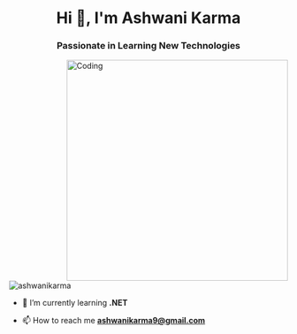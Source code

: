 <h1 align="center">Hi 👋, I'm Ashwani Karma</h1>
<h3 align="center">Passionate in Learning New Technologies</h3>
<img align="right" alt="Coding" width="400" src="https://i.giphy.com/media/qgQUggAC3Pfv687qPC/giphy.webp">

<p align="left"> <img src="https://komarev.com/ghpvc/?username=ashwanikarma&label=Profile%20views&color=0e75b6&style=flat" alt="ashwanikarma" /> </p>

- 🌱 I’m currently learning **.NET**

- 📫 How to reach me **ashwanikarma9@gmail.com**

